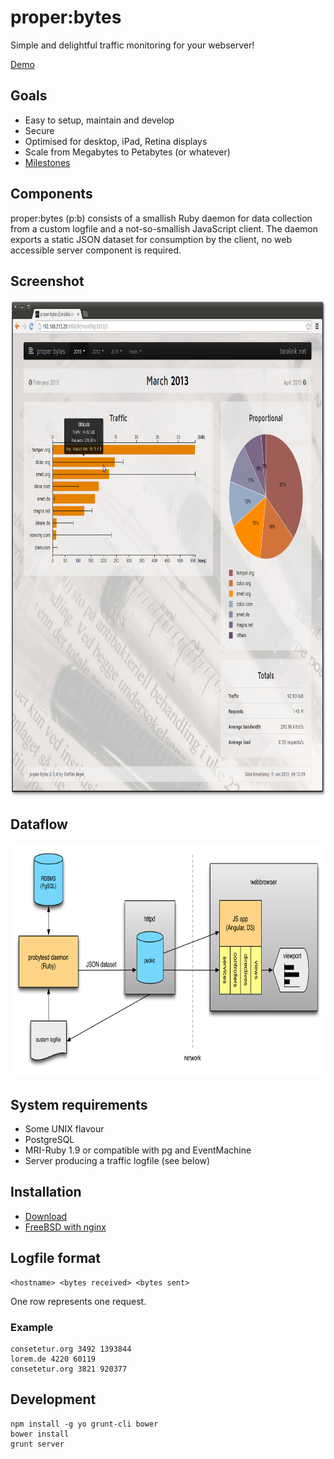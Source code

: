# proper:bytes

Simple and delightful traffic monitoring for your webserver!

<a class="button primary bigger" href="http://pbdemo.teralink.net">Demo</a>

## Goals

* Easy to setup, maintain and develop
* Secure
* Optimised for desktop, iPad, Retina displays
* Scale from Megabytes to Petabytes (or whatever)
* [Milestones](https://github.com/improper/probytes/issues/milestones)

## Components

proper:bytes (p:b) consists of a smallish Ruby daemon for data collection from a custom logfile and a not-so-smallish JavaScript client. The daemon exports a static JSON dataset for consumption by the client, no web accessible server component is required.

## Screenshot

<img src="docs/screenshot.png" alt="webbrowser screenshot" width="852" height="794">

## Dataflow

<img src="docs/dataflow.png" alt="dataflow diagram" width="778" height="374">

## System requirements

* Some UNIX flavour
* PostgreSQL
* MRI-Ruby 1.9 or compatible with pg and EventMachine
* Server producing a traffic logfile (see below)

## Installation

* [Download](http://pbdist.teralink.net)
* [FreeBSD with nginx](docs/installation-freebsd.md)

## Logfile format

    <hostname> <bytes received> <bytes sent>

One row represents one request.

### Example

    consetetur.org 3492 1393844
    lorem.de 4220 60119
    consetetur.org 3821 920377

## Development

    npm install -g yo grunt-cli bower
    bower install
    grunt server
